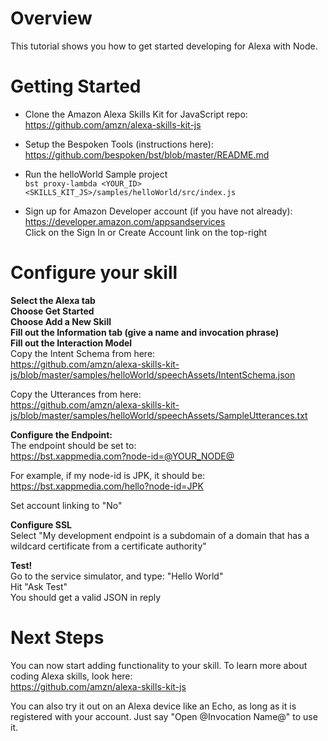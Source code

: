 # Overview
This tutorial shows you how to get started developing for Alexa with Node.  

# Getting Started
- Clone the Amazon Alexa Skills Kit for JavaScript repo:  
https://github.com/amzn/alexa-skills-kit-js

- Setup the Bespoken Tools (instructions here):
https://github.com/bespoken/bst/blob/master/README.md

- Run the helloWorld Sample project  
`bst proxy-lambda <YOUR_ID> <SKILLS_KIT_JS>/samples/helloWorld/src/index.js`

- Sign up for Amazon Developer account (if you have not already):  
https://developer.amazon.com/appsandservices  
Click on the Sign In or Create Account link on the top-right

# Configure your skill
__Select the Alexa tab__  
__Choose Get Started__  
__Choose Add a New Skill__  
__Fill out the Information tab (give a name and invocation phrase)__  
__Fill out the Interaction Model__  
Copy the Intent Schema from here:  
https://github.com/amzn/alexa-skills-kit-js/blob/master/samples/helloWorld/speechAssets/IntentSchema.json

Copy the Utterances from here:  
https://github.com/amzn/alexa-skills-kit-js/blob/master/samples/helloWorld/speechAssets/SampleUtterances.txt

__Configure the Endpoint:__  
The endpoint should be set to:  
https://bst.xappmedia.com?node-id=@YOUR_NODE@

For example, if my node-id is JPK, it should be:  
https://bst.xappmedia.com/hello?node-id=JPK

Set account linking to "No"

__Configure SSL__  
Select "My development endpoint is a subdomain of a domain that has a wildcard certificate from a certificate authority"

__Test!__  
Go to the service simulator, and type: "Hello World"  
Hit "Ask Test"  
You should get a valid JSON in reply  

# Next Steps
You can now start adding functionality to your skill. To learn more about coding Alexa skills, look here:  
https://github.com/amzn/alexa-skills-kit-js

You can also try it out on an Alexa device like an Echo, as long as it is registered with your account.
Just say "Open @Invocation Name@" to use it.
